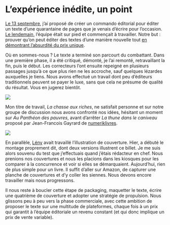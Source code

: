 # L’expérience inédite, un point

[Le 13 septembre](https://tcrouzet.com/2010/09/13/experimentons-le-revenu-unique-pour-les-auteurs/), j’ai proposé de créer un commando éditorial pour éditer un texte d’une quarantaine de pages que je venais d’écrire pour l’occasion. [Le lendemain](https://tcrouzet.com/2010/09/15/l%E2%80%99experience-inedite-et-interdite/), l’équipe était sur pied et commençait à travailler. Notre but : prouver qu’on peut éditer des textes d’une manière nouvelle tout [en démontrant l’absurdité du prix unique](https://tcrouzet.com/2010/09/07/la-fin-du-livre-unique/).<span id="more-19534"></span>

Où en sommes-nous ? Le texte a terminé son parcourt du combattant. Dans une première phase, il a été critiqué, démonté, je l’ai remonté, retravaillant la fin, puis le début. Les correcteurs l’ont ensuite repeigné en plusieurs passages jusqu’à ce que plus rien ne les accroche, sauf quelques lézardes auxquelles je tiens. Nous avons effectué un travail dont peu d’éditeurs traditionnels peuvent se payer le luxe, sans que cela ne présume de qualité du résultat. Vous en jugerez bientôt.

![](https://tcrouzet.com/images_tc/2010/10/thune.jpg)

Mon titre de travail, *La chasse aux riches*, ne satisfait personne et sur notre groupe de discussion nous avons confronté nos idées, hésitant un moment sur *Au Panthéon des pauvres*, avant d’arrêter *La thune dans le caniveau* proposé par Jean-Francois Gayrard de [numeriklivres](http://www.numeriklivres.com).

![](https://tcrouzet.com/images_tc/2010/10/comparatif.jpg)

En parallèle, [Lény](http://konexe.net/?p=304) avait travaillé l’illustration de couverture. Hier, a débuté le montage proprement dit, dont deux versions illustrent ce billet. Je me suis alors souvenu du test que j’effectuais quand j’étais rédacteur en chef. Nous prenions nos couvertures et nous les placions dans les kiosques pour les comparer à la concurrence et voir si elles se démarquaient. Aujourd’hui, rien de plus simple pour un livre. Il suffit d’aller sur Amazon, de capturer une planche de couvertures et d’y coller les siennes. Nous devons encore travailler mais nous progressons.

Il nous reste à boucler cette étape de packaging, maquetter le texte, écrire une quatrième de couverture et adopter une stratégie de propulsion. Nous glissons peu à peu vers la phase commerciale, avec cette ambition de proposer le texte sur une multitude de plateformes, chaque fois à un prix qui garantit à l’équipe éditoriale un revenu constant (et qui donc implique un prix de vente variable).